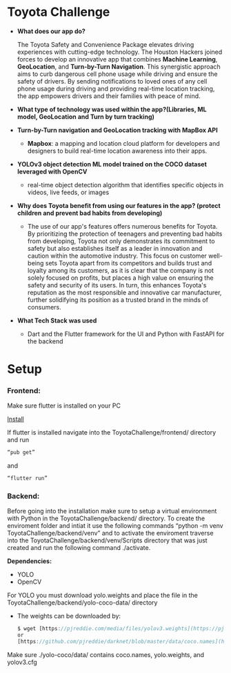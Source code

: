 # Toyota Challenge

- **What does our app do?**
    
    The Toyota Safety and Convenience Package elevates driving experiences with cutting-edge technology. The Houston Hackers joined forces to develop an innovative app that combines **Machine Learning**, **GeoLocation**, and **Turn-by-Turn Navigation**. This synergistic approach aims to curb dangerous cell phone usage while driving and ensure the safety of drivers. By sending notifications to loved ones of any cell phone usage during driving and providing real-time location tracking, the app empowers drivers and their families with peace of mind.
    
- **What type of technology was used within the app?(Libraries, ML model, GeoLocation and Turn by turn tracking)**
- **Turn-by-Turn navigation and GeoLocation tracking with MapBox API**
    - **Mapbox**: a mapping and location cloud platform for developers and designers to build real-time location awareness into their apps.
- **YOLOv3 object detection ML model trained on the COCO dataset leveraged with OpenCV**
    - real-time object detection algorithm that identifies specific objects in videos, live feeds, or images
- **Why does Toyota benefit from using our features in the app? (protect children and prevent bad habits from developing)**
    - The use of our app's features offers numerous benefits for Toyota. By prioritizing the protection of teenagers and preventing bad habits from developing, Toyota not only demonstrates its commitment to safety but also establishes itself as a leader in innovation and caution within the automotive industry. This focus on customer well-being sets Toyota apart from its competitors and builds trust and loyalty among its customers, as it is clear that the company is not solely focused on profits, but places a high value on ensuring the safety and security of its users. In turn, this enhances Toyota's reputation as the most responsible and innovative car manufacturer, further solidifying its position as a trusted brand in the minds of consumers.
- **What Tech Stack was used**
    - Dart and the Flutter framework for the UI and Python with FastAPI for the backend

# **Setup**

### F**rontend:**

Make sure flutter is installed on your PC 

[Install](https://docs.flutter.dev/get-started/install)

If flutter is installed navigate into the ToyotaChallenge/frontend/ directory and run 

```jsx
“pub get” 
```

and 

```jsx
“flutter run”
```

### **Backend:**

Before going into the installation make sure to setup a virtual environment with Python in the ToyotaChallenge/backend/ directory. To create the enviroment folder and intiat it use the following commands “python -m venv ToyotaChallenge/backend/venv” and to activate the enviroment traverse into the ToyotaChallenge/backend/venv/Scripts  directory that was just created and run the following command ./activate.

**Dependencies:**

- YOLO
- OpenCV

For YOLO you must download yolo.weights and place the file in the ToyotaChallenge/backend/yolo-coco-data/ directory

- The weights can be downloaded by:
    
    ```jsx
    $ wget [https://pjreddie.com/media/files/yolov3.weights](https://pjreddie.com/media/files/yolov3.weights)
    or
    [https://github.com/pjreddie/darknet/blob/master/data/coco.names](https://github.com/pjreddie/darknet/blob/master/data/coco.names)
    ```
    

Make sure ./yolo-coco/data/ contains coco.names, yolo.weights, and yolov3.cfg
